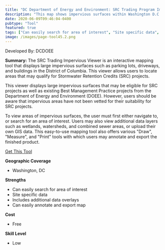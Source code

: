 ```yaml
---
title: "DC Department of Energy and Environment: SRC Trading Program Impervious Viewer"
description: "This map shows impervious surfaces within Washington D.C. intended to help users recognize areas where SRC practices can be implemented."
date: 2020-06-09T09:46:04-0400
pubtype: "Tool"
featured: true
tags: ["Can easily search for area of interest", "Site specific data", "Includes additional data overlays", "Can easily annotate and export map"]
image: /images/page-tool45.2.png
---
```

Developed By: DCDOEE

**Summary:** The SRC Trading Impervious Viewer is an interactive mapping tool that displays large impervious surfaces such as parking lots, driveways, and buildings in the District of Columbia. This viewer allows users to locate areas that may qualify for Stormwater Retention Credits (SRC) projects. 

This viewer displays large impervious surfaces that may be eligible for SRC projects as well as existing Best Management Practice projects from the Department of Energy and Environment (DOEE). However, users should be aware that impervious areas have not been vetted for their suitability for SRC projects. 

To view areas of impervious surfaces, the user must first either navigate to, or search for an area of interest. Users may also view additional data layers such as wetlands, watersheds, and combined sewer areas, or upload their own GIS data. This easy-to-use mapping tool also offers various "Draw", "Measure", and "Print" tools with which users may annotate and export the finished product.

<a href="https://dcgis.maps.arcgis.com/apps/webappviewer/index.html?id=92dca0c84d974a0c9ecc0858a110bf2d
" target="_blank">Get This Tool</a>

__**Geographic Coverage**__
-  Washington, DC

__**Strengths**__
-  Can easily search for area of interest
-   Site specific data
-   Includes additional data overlays
-   Can easily annotate and export map

__**Cost**__
- Free

__**Skill Level**__
- Low
